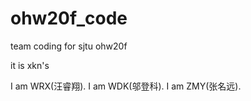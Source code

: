 # ohw20f_code
team coding for sjtu ohw20f

it is xkn's  

I am WRX(汪睿翔).
I am WDK(邬登科).
I am ZMY(张名远).
